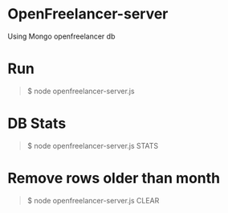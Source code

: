 # OpenFreelancer-server

Using Mongo openfreelancer db

# Run

>$ node openfreelancer-server.js


# DB Stats

>$ node openfreelancer-server.js STATS


# Remove rows older than month

>$ node openfreelancer-server.js CLEAR

